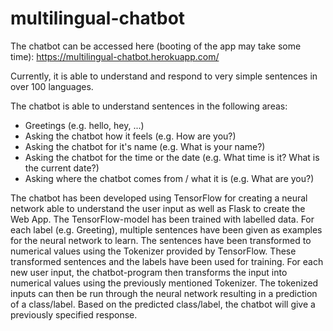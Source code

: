 # multilingual-chatbot

The chatbot can be accessed here (booting of the app may take some time):
https://multilingual-chatbot.herokuapp.com/

Currently, it is able to understand and respond to very simple sentences in over 100 languages.

The chatbot is able to understand sentences in the following areas:

- Greetings (e.g. hello, hey, ...)
- Asking the chatbot how it feels (e.g. How are you?)
- Asking the chatbot for it's name (e.g. What is your name?)
- Asking the chatbot for the time or the date (e.g. What time is it? What is the current date?)
- Asking where the chatbot comes from / what it is (e.g. What are you?)

The chatbot has been developed using TensorFlow for creating a neural network able to understand the user input as well as Flask to create the Web App.
The TensorFlow-model has been trained with labelled data. For each label (e.g. Greeting), multiple sentences have been given as examples for the neural network to learn. The sentences have been transformed to numerical values using the Tokenizer provided by TensorFlow. These transformed sentences and the labels have been used for training. 
For each new user input, the chatbot-program then transforms the input into numerical values using the previously mentioned Tokenizer. The tokenized inputs can then be run through the neural network resulting in a prediction of a class/label. Based on the predicted class/label, the chatbot will give a previously specified response.

